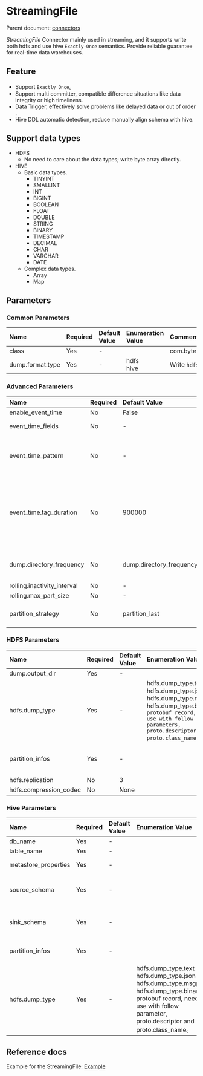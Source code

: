 # StreamingFile

Parent document: [connectors](../introduction.md)

*StreamingFile* Connector mainly used in streaming, and it supports write both hdfs and use hive `Exactly-Once` semantics.
Provide reliable guarantee for real-time data warehouses.

## Feature

- Support `Exactly Once`。
- Support multi committer, compatible difference situations like data integrity or high timeliness.
- Data Trigger, effectively solve problems like delayed data or out of order .
- Hive DDL automatic detection, reduce manually align schema with hive. 

## Support data types

- HDFS
    - No need to care about the data types; write byte array directly.
- HIVE
    - Basic data types.
        - TINYINT
        - SMALLINT
        - INT
        - BIGINT
        - BOOLEAN
        - FLOAT
        - DOUBLE
        - STRING
        - BINARY
        - TIMESTAMP
        - DECIMAL
        - CHAR
        - VARCHAR
        - DATE
    - Complex data types.
        - Array
        - Map

## Parameters

### Common Parameters

| Name             | Required | Default Value | Enumeration Value  | Comments                                                                                   |
|:-----------------|:---------|:--------------|:-------------------|:-------------------------------------------------------------------------------------------|
| class            | Yes      | -             |                    | com.bytedance.bitsail.connector.legacy.streamingfile.sink.FileSystemSinkFunctionDAGBuilder |
| dump.format.type | Yes      | -             | hdfs<br/>hive<br/> | Write `hdfs` or `hive`                                                                     |

### Advanced Parameters

| Name                        | Required | Default Value                | Enumeration Value                                              | Comments                                                                                                                                                                                                                                                                                                                                                           |
|:----------------------------|:---------|:-----------------------------|:---------------------------------------------------------------|:-------------------------------------------------------------------------------------------------------------------------------------------------------------------------------------------------------------------------------------------------------------------------------------------------------------------------------------------------------------------|
| enable_event_time           | No       | False                        |                                                                | Enable event time or not.                                                                                                                                                                                                                                                                                                                                          |
| event_time_fields           | No       | -                            |                                                                | If enable event time, use this parameter to specify the field name in the record.                                                                                                                                                                                                                                                                                  |    
| event_time_pattern          | No       | -                            |                                                                | If enable event time，if this parameter is null then use unix timestamp to parse the `event_time_fields`. If this field is not empty, use this field's value to parse the field value, examples: "yyyy-MM-dd HH:mm:ss"                                                                                                                                              | 
| event_time.tag_duration     | No       | 900000                       |                                                                | Unit:millisecond. Maximum wait time for the event time trigger. The formula: event_time - pending_commit_time > event_time.tag_duration, then will trigger the event time.Example: current event time=9：45, tag_duration=40min, pending trigger_commit_time=8:00, then 9:45 - (8:00 + 60min) = 45min > 40min the result is true, then event time could be trigger. |   
| dump.directory_frequency    | No       | dump.directory_frequency.day | dump.directory_frequency.day<br/>dump.directory_frequency.hour | Use for write hdfs.<br/> dump.directory_frequency.day:/202201/xx_data<br/> dump.directory_frequency.hour: /202201/01/data                                                                                                                                                                                                                                          | 
| rolling.inactivity_interval | No       | -                            |                                                                | The interval of the file rolling.                                                                                                                                                                                                                                                                                                                                  |
| rolling.max_part_size       | No       | -                            |                                                                | The file size of the file rolling.                                                                                                                                                                                                                                                                                                                                 |
| partition_strategy          | No       | partition_last               | partition_first<br/>partition_last                             | Committer strategy. partition_last: Waiting for all data ready then add hive partition to metastore.partition_first：add partition first。                                                                                                                                                                                                                           |

### HDFS Parameters

| Name                   | Required | Default Value | Enumeration Value                                                                                                                                                                            | Comments                                                                                                                                                              |
|:-----------------------|:---------|:--------------|:---------------------------------------------------------------------------------------------------------------------------------------------------------------------------------------------|:----------------------------------------------------------------------------------------------------------------------------------------------------------------------|
| dump.output_dir        | Yes      | -             |                                                                                                                                                                                              | The location of hdfs output.                                                                                                                                          |
| hdfs.dump_type         | Yes      | -             | hdfs.dump_type.text<br/>hdfs.dump_type.json<br/>hdfs.dump_type.msgpack<br/>hdfs.dump_type.binary: `protobuf record, need use with follow parameters, proto.descriptor and proto.class_name`. | How the parse the record for the event_time                                                                                                                           |
| partition_infos        | Yes      | -             |                                                                                                                                                                                              | The partition for the hdfs directory, hdfs only can be the follow value [{"name":"date","value":"yyyyMMdd","type":"TIME"},{"name":"hour","value":"HH","type":"TIME"}] |
| hdfs.replication       | No       | 3             |                                                                                                                                                                                              | hdfs replication num.                                                                                                                                                 |
| hdfs.compression_codec | No       | None          |                                                                                                                                                                                              | hdfs file compression strategy.                                                                                                                                       |

### Hive Parameters

| Name                 | Required | Default Value | Enumeration Value                                                                                                                                                                         | Comments                                                                                                                                               |
|:---------------------|:---------|:--------------|:------------------------------------------------------------------------------------------------------------------------------------------------------------------------------------------|:-------------------------------------------------------------------------------------------------------------------------------------------------------|
| db_name              | Yes      | -             |                                                                                                                                                                                           | Database name for hive.                                                                                                                                | 
| table_name           | Yes      | -             |                                                                                                                                                                                           | Table name for hive.                                                                                                                                   | 
| metastore_properties | Yes      | -             |                                                                                                                                                                                           | Hive metastore configuration. eg: {\"metastore_uris\":\"thrift:localhost:9083\"}                                                                       |
| source_schema        | Yes      | -             |                                                                                                                                                                                           | Source schema, eg: [{\"name\":\"id\",\"type\":\"bigint\"},{\"name\":\"user_name\",\"type\":\"string\"},{\"name\":\"create_time\",\"type\":\"bigint\"}] | 
| sink_schema          | Yes      | -             |                                                                                                                                                                                           | Sink schema, eg: [{\"name\":\"id\",\"type\":\"bigint\"},{\"name\":\"user_name\",\"type\":\"string\"},{\"name\":\"create_time\",\"type\":\"bigint\"}]   | 
| partition_infos      | Yes      | -             |                                                                                                                                                                                           | Hive partition definition, eg: [{\"name\":\"date\",\"type\":\"TIME\"},{\"name\":\"hour\",\"type\":\"TIME\"}]                                           |
| hdfs.dump_type       | Yes      | -             | hdfs.dump_type.text<br/>hdfs.dump_type.json<br/>hdfs.dump_type.msgpack<br/>hdfs.dump_type.binary: protobuf record, need use with follow parameter, proto.descriptor and proto.class_name。 |                                                                                                                                                        |

## Reference docs

Example for the StreamingFile: [Example](./StreamingFile_Example.md)
